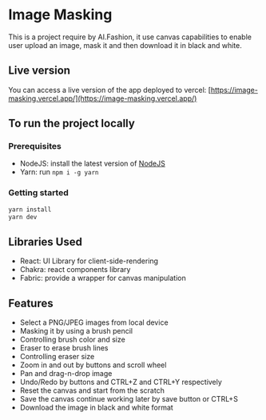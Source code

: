 # Image Masking

This is a project require by AI.Fashion, it use canvas capabilities to enable user upload an image, mask it and then download it in black and white.

## Live version

You can access a live version of the app deployed to vercel: [https://image-masking.vercel.app/](https://image-masking.vercel.app/)

## To run the project locally

### Prerequisites

- NodeJS: install the latest version of [NodeJS](https://nodejs.org/en)
- Yarn: run `npm i -g yarn`

### Getting started

```bash
yarn install
yarn dev
```

## Libraries Used

- React: UI Library for client-side-rendering
- Chakra: react components library
- Fabric: provide a wrapper for canvas manipulation

## Features

- Select a PNG/JPEG images from local device
- Masking it by using a brush pencil
- Controlling brush color and size
- Eraser to erase brush lines
- Controlling eraser size
- Zoom in and out by buttons and scroll wheel
- Pan and drag-n-drop image
- Undo/Redo by buttons and CTRL+Z and CTRL+Y respectively
- Reset the canvas and start from the scratch
- Save the canvas continue working later by save button or CTRL+S
- Download the image in black and white format
